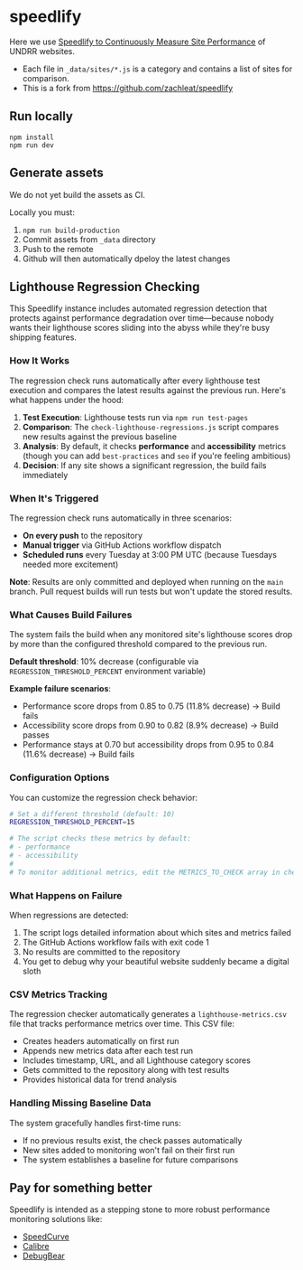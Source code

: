 # speedlify

Here we use [Speedlify to Continuously Measure Site Performance](https://www.zachleat.com/web/speedlify/) of UNDRR websites.

- Each file in `_data/sites/*.js` is a category and contains a list of sites for comparison.
- This is a fork from <https://github.com/zachleat/speedlify>

## Run locally

```
npm install
npm run dev
```

## Generate assets

We do not yet build the assets as CI.

Locally you must:

1. `npm run build-production`
2. Commit assets from `_data` directory
3. Push to the remote
4. Github will then automatically dpeloy the latest changes

## Lighthouse Regression Checking

This Speedlify instance includes automated regression detection that protects against performance degradation over time—because nobody wants their lighthouse scores sliding into the abyss while they're busy shipping features.

### How It Works

The regression check runs automatically after every lighthouse test execution and compares the latest results against the previous run. Here's what happens under the hood:

1. **Test Execution**: Lighthouse tests run via `npm run test-pages`
2. **Comparison**: The `check-lighthouse-regressions.js` script compares new results against the previous baseline
3. **Analysis**: By default, it checks **performance** and **accessibility** metrics (though you can add `best-practices` and `seo` if you're feeling ambitious)
4. **Decision**: If any site shows a significant regression, the build fails immediately

### When It's Triggered

The regression check runs automatically in three scenarios:

- **On every push** to the repository
- **Manual trigger** via GitHub Actions workflow dispatch
- **Scheduled runs** every Tuesday at 3:00 PM UTC (because Tuesdays needed more excitement)

**Note**: Results are only committed and deployed when running on the `main` branch. Pull request builds will run tests but won't update the stored results.

### What Causes Build Failures

The system fails the build when any monitored site's lighthouse scores drop by more than the configured threshold compared to the previous run.

**Default threshold**: 10% decrease (configurable via `REGRESSION_THRESHOLD_PERCENT` environment variable)

**Example failure scenarios**:

- Performance score drops from 0.85 to 0.75 (11.8% decrease) → Build fails
- Accessibility score drops from 0.90 to 0.82 (8.9% decrease) → Build passes
- Performance stays at 0.70 but accessibility drops from 0.95 to 0.84 (11.6% decrease) → Build fails

### Configuration Options

You can customize the regression check behavior:

```bash
# Set a different threshold (default: 10)
REGRESSION_THRESHOLD_PERCENT=15

# The script checks these metrics by default:
# - performance
# - accessibility
#
# To monitor additional metrics, edit the METRICS_TO_CHECK array in check-lighthouse-regressions.js
```

### What Happens on Failure

When regressions are detected:

1. The script logs detailed information about which sites and metrics failed
2. The GitHub Actions workflow fails with exit code 1
3. No results are committed to the repository
4. You get to debug why your beautiful website suddenly became a digital sloth

### CSV Metrics Tracking

The regression checker automatically generates a `lighthouse-metrics.csv` file that tracks performance metrics over time. This CSV file:

- Creates headers automatically on first run
- Appends new metrics data after each test run
- Includes timestamp, URL, and all Lighthouse category scores
- Gets committed to the repository along with test results
- Provides historical data for trend analysis

### Handling Missing Baseline Data

The system gracefully handles first-time runs:

- If no previous results exist, the check passes automatically
- New sites added to monitoring won't fail on their first run
- The system establishes a baseline for future comparisons

## Pay for something better

Speedlify is intended as a stepping stone to more robust performance monitoring solutions like:

- [SpeedCurve](https://speedcurve.com/)
- [Calibre](https://calibreapp.com/)
- [DebugBear](https://www.debugbear.com/)
